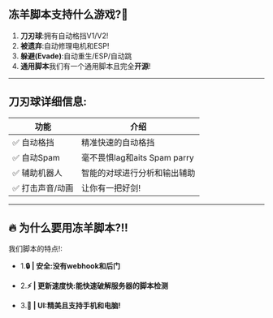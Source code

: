 ## 冻羊脚本支持什么游戏?🤔
1. **刀刃球**:拥有自动格挡V1/V2!
2. **被遗弃**:自动修理电机和ESP!
3. **躲避(Evade)**:自动重生/ESP/自动跳
4. **通用脚本**我们有一个通用脚本且完全**开源**!

---

## 刀刃球详细信息:

| 功能           | 介绍           |
|--------------------|-----------------------------------------------------------------------------|
| ✅ 自动格挡       | 精准快速的自动格挡 |
| ✅ 自动Spam       | 毫不畏惧lag和aits Spam parry |
| ✅ 辅助机器人       | 智能的对球进行分析和输出辅助 |
| ✅ 打击声音/动画      | 让你有一把好剑!   |

---

## 🔥 为什么要用冻羊脚本?!!
我们脚本的特点!:
- 1.**🔒 | 安全:没有webhook和后门**

- 2.**⚡️ | 更新速度快:能快速破解服务器的脚本检测** 

- 3.**👀 | UI:精美且支持手机和电脑!** 